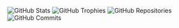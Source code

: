 ![GitHub Stats](https://github-readme-stats.vercel.app/api?username=JuniorCarti&show_icons=true&theme=radical)
![GitHub Trophies](https://github-profile-trophy.vercel.app/?username=JuniorCarti&theme=onedark)
![GitHub Repositories](https://img.shields.io/github/repos/JuniorCarti?color=blue&label=Total%20Repositories)
![GitHub Commits](https://img.shields.io/github/commit-activity/y/JuniorCarti?color=green&label=Total%20Commits)
